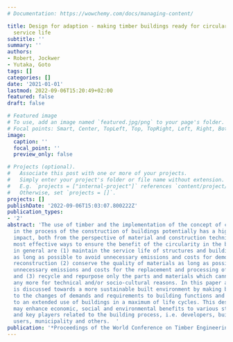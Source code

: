 ```yaml
---
# Documentation: https://wowchemy.com/docs/managing-content/

title: Design for adaption - making timber buildings ready for circular use and extended
  service life
subtitle: ''
summary: ''
authors:
- Robert, Jockwer
- Yutaka, Goto
tags: []
categories: []
date: '2021-01-01'
lastmod: 2022-09-06T15:20:49+02:00
featured: false
draft: false

# Featured image
# To use, add an image named `featured.jpg/png` to your page's folder.
# Focal points: Smart, Center, TopLeft, Top, TopRight, Left, Right, BottomLeft, Bottom, BottomRight.
image:
  caption: ''
  focal_point: ''
  preview_only: false

# Projects (optional).
#   Associate this post with one or more of your projects.
#   Simply enter your project's folder or file name without extension.
#   E.g. `projects = ["internal-project"]` references `content/project/deep-learning/index.md`.
#   Otherwise, set `projects = []`.
projects: []
publishDate: '2022-09-06T15:03:07.800222Z'
publication_types:
- '2'
abstract: 'The use of timber and the implementation of the concept of circularity
  in the process of the construction of buildings potentially has a high sustainability
  impact, both from the perspective of material and construction technique. The three
  most effective ways to ensure the benefit of the circularity in the building sector
  in general are (1) maintain the service life of structures and buildings materials
  as long as possible to avoid unnecessary emissions and costs for demolition and
  reconstruction (2) conserve the quality of materials as long as possible to avoid
  unnecessary emissions and costs for the replacement and processing of new materials
  and (3) recycle and repurpose only the parts and materials which cannot function
  any more for technical and/or socio-cultural reasons. In this paper an approach
  is discussed towards a more sustainable built environment by making buildings adaptable
  to the changes of demands and requirements to building functions and thus leading
  to an extended use of buildings in a maximum of life cycles. This design for adaption
  may enhance economic, social and environmental benefits to various stakeholders
  and key players related to the building process, i.e. developers, building owners,
  users, municipality and others.  '
publication: '*Proceedings of the World Conference on Timber Engineering (WCTE 2021)*'
---
```

